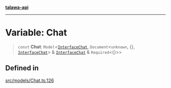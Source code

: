 [**talawa-api**](../../../README.md)

***

# Variable: Chat

> `const` **Chat**: `Model`\<[`InterfaceChat`](../interfaces/InterfaceChat.md), `Document`\<`unknown`, \{\}, [`InterfaceChat`](../interfaces/InterfaceChat.md)\> & [`InterfaceChat`](../interfaces/InterfaceChat.md) & `Required`\<\{\}\>\>

## Defined in

[src/models/Chat.ts:126](https://github.com/Suyash878/talawa-api/blob/e4413cec641a837926071678fed3c7f67234e31e/src/models/Chat.ts#L126)
